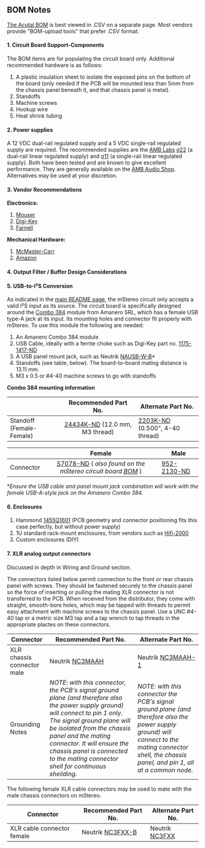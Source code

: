 ## BOM Notes

[The Acutal BOM](https://github.com/mgosselin/mStereo2/blob/master/projects/bom/mStereo2.csv) is best viewed in .CSV on a separate page.  Most vendors provide "BOM-upload tools" that prefer .CSV format.

#### 1. Circuit Board Support-Components
The BOM items are for populating the circuit board only.  Additional recommended hardware is as follows:
  
  1. A plastic insulation sheet to isolate the exposed pins on the bottom of the board (only needed if the PCB will be mounted less than 5mm from the chassis panel beneath it, and that chassis panel is metal).
  2. Standoffs
  3. Machine screws
  4. Hookup wire
  5. Heat shrink tubing

#### 2. Power supplies
A 12 VDC dual-rail regulated supply and a 5 VDC single-rail regulated supply are required.  The recommended supplies are the [AMB Labs](http://www.amb.org/audio/) [σ22](http://www.amb.org/audio/sigma22/) (a dual-rail linear regulated supply) and [σ11](http://www.amb.org/audio/sigma11/) (a single-rail linear regulated supply).  Both have been tested and are known to give excellent performance.  They are generally available on the [AMB Audio Shop](http://www.amb.org/shop/).  Alternatives may be used at your discretion.

#### 3. Vendor Recommendations
**Electronics:**
  1. [Mouser](http://www.mouser.com/)
  2. [Digi-Key](http://www.digikey.com/)
  3. [Farnell](http://farnell.com/)

**Mechanical Hardware:**
  1. [McMaster-Carr](http://www.mcmaster.com/)
  2. [Amazon](http://www.amazon.com/)

#### 4. Output Filter / Buffer Design Considerations

#### 5. USB-to-I²S Conversion
As indicated in the [main README page](https://github.com/mgosselin/mStereo2), the mStereo circuit only accepts a valid I²S input as its source.  The circuit board is specifically designed around the [Combo 384](http://www.amanero.com/) module from Amanero SRL, which has a female USB type-A jack at its input.  Its mounting holes and connector fit properly with mStereo.  To use this module the following are needed:
 1. An Amanero Combo 384 module
 2. USB Cable, ideally with a ferrite choke such as Digi-Key part no. [1175-1417-ND](http://www.digikey.com/product-detail/en/102-1030-BL-F0100/1175-1417-ND/3782940)
 3. A USB panel mount jack, such as Neutrik [NAUSB-W-B](http://www.neutrik.com/en/multimedia/usb/nausb-w-b)*
 4. Standoffs (see table, below).  The board-to-board mating distance is 13.11 mm.
 5. M3 x 0.5 or #4-40 machine screws to go with standoffs

**Combo 384 mounting information**

|                                        | Recommended Part No. | Alternate Part No.    |
| -------------                          |:-------------:       | -------------         |
| Standoff (Female-Female)               | [24434K-ND](http://www.digikey.com/product-search/en?keywords=24434K-ND) (12.0 mm, M3 thread)  | [2203K-ND](http://www.digikey.com/product-search/en?KeyWords=2203K-ND&WT.z_header=search_go) (0.500", 4-40 thread) |

|                                        |  Female                  | Male                    |
| -------------                          |:-------------:           | -------------           |
| Connector                                    |[S7078-ND](http://www.digikey.com/product-search/en?keywords=S7078-ND) ( _also found on the mStereo circuit board [BOM](https://github.com/mgosselin/mStereo2/blob/master/projects/bom/mStereo2.csv#L20)_ ) | [952-2130-ND](http://www.digikey.com/product-search/en?KeyWords=952-2130-ND&WT.z_header=search_go) |

**Ensure the USB cable and panel mount jack combination will work with the female USB-A-style jack on the Amanero Combo 384.*

#### 6. Enclosures
  1. Hammond [1455Q1601](http://www.hammondmfg.com/pdf/1455Q1601.pdf) (PCB geometry and connector positioning fits this case perfectly, but without power supply)
  2. 1U standard rack-mount enclosures, from vendors such as [Hifi-2000](http://www.modushop.biz/site/index.php?route=product/category&path=20_27_61)
  3. Custom enclosures (DIY)

#### 7. XLR analog output connectors
Discussed in depth in Wiring and Ground section.  

The connectors listed below permit connection to the front or rear chassis panel with screws.  They should be fastened securely to the chassis panel so the force of inserting or pulling the mating XLR connector is not transferred to the PCB.  When received from the distributor, they come with straight, smooth-bore holes, which may be tapped with threads to permit easy attachment with machine screws to the chassis panel.  Use a UNC #4-40 tap or a metric size M3 tap and a tap wrench to tap threads in the appropriate plactes on these connectors.  

| Connector                  | Recommended Part No. | Alternate Part No.                       |
| -------------              | -------------        | -------------                            |
| XLR chassis connector male |  Neutrik [NC3MAAH](http://www.neutrik.com/en/xlr/aa-series/nc3maah) | Neutrik [NC3MAAH-1](http://www.neutrik.com/en/xlr/aa-series/nc3maah-1) |
| Grounding Notes | _NOTE: with this connector, the PCB's signal ground plane (and therefore also the power supply ground) will connect to pin 1 only.  The signal ground plane will be isolated from the chassis panel and the mating connector.  It will ensure the chassis panel is connected to the mating connector shell for continuous sheilding._ |  _NOTE: with this connector the PCB's signal ground plane (and therefore also the power supply ground) will connect to the mating connector shell, the chassis panel, and pin 1, all at a common node._ |

The following female XLR cable connectors may be used to mate with the male chassis connectors on mStereo.  

| Connector                  | Recommended Part No. | Alternate Part No.                       |
| -------------              | -------------        | -------------                            |
| XLR cable connector female | Neutrik [NC3FXX-B](http://www.neutrik.com/en/xlr/xx-series/nc3fxx-b)    | Neutrik [NC3FXX](http://www.neutrik.com/en/xlr/xx-series/nc3fxx)|
